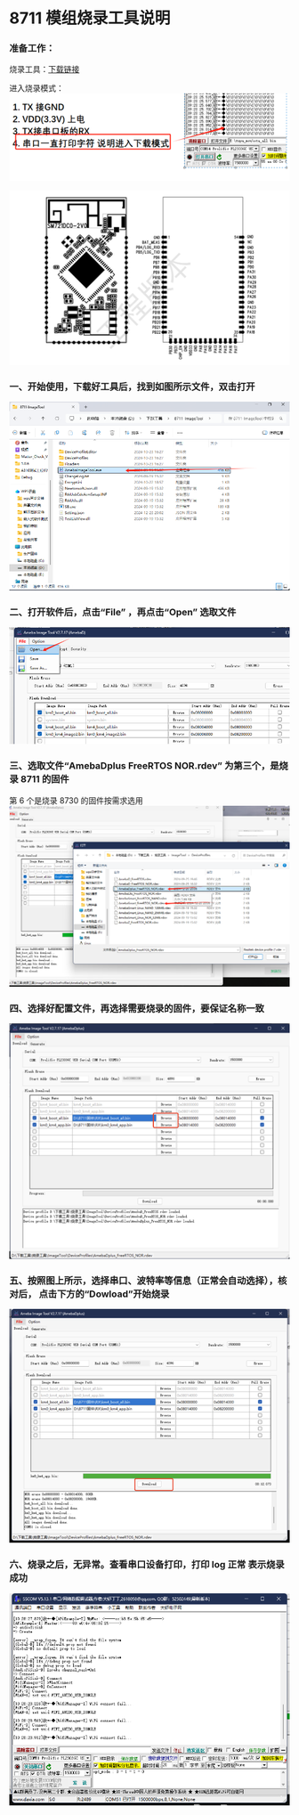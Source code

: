 # 8711 模组烧录工具说明

### 准备工作：

烧录工具：[下载链接](../../assets/download/A316/ImageTool.zip)

进入烧录模式：
![图片 1](../../assets/images/speaker/11-08/model/8711模组烧录方式.jpg)

![8711 模组图片.png](../../assets/images/speaker/11-08/model/8711%20模组图片.png)

### 一、开始使用，下载好工具后，找到如图所示文件，双击打开
![图片 1](../../assets/images/speaker/shaolu-2.png)

### 二、打开软件后，点击“File” ，再点击“Open”  选取文件
![图片 1](../../assets/images/speaker/shaolu-3.png)

### 三、选取文件“AmebaDplus FreeRTOS NOR.rdev” 为第三个，是烧录 8711 的固件
第 6 个是烧录 8730 的固件按需求选用
![图片 1](../../assets/images/speaker/shaolu-4.png)

### 四、选择好配置文件，再选择需要烧录的固件，要保证名称一致
![图片 1](../../assets/images/speaker/shaolu-5.png)

### 五、按照图上所示，选择串口、波特率等信息（正常会自动选择），核对后， 点击下方的“Dowload”开始烧录
![图片 1](../../assets/images/speaker/shaolu-6.png)

### 六、烧录之后，无异常。查看串口设备打印，打印 log 正常 表示烧录成功
![图片 1](../../assets/images/speaker/shaolu-7.png)